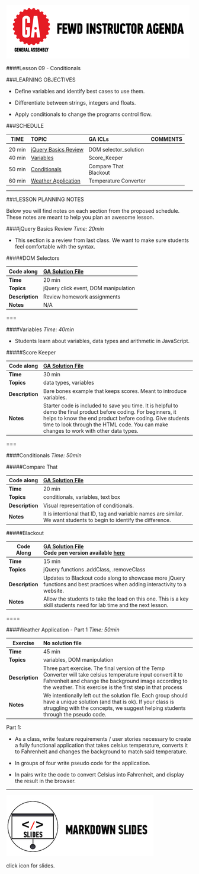 ![GeneralAssemb.ly](../../img/icons/instr_agenda.png)


####Lesson 09 - Conditionals 


###LEARNING OBJECTIVES


*	Define variables and identify best cases to use them.

*	Differentiate between strings, integers and floats.

*	Apply conditionals to change the programs control flow.


###SCHEDULE


| TIME        | TOPIC| GA ICLs| COMMENTS |
| ------------- |:-------------|:-------------------|:----------------|
||
| 20 min | [jQuery Basics Review](#jquery-basics-review) | DOM selector_solution  |  |
| 40 min | [Variables](#variables) | Score_Keeper |  |
| 50 min | [Conditionals](#conditionals) | Compare That <br> Blackout  |  |
| 60 min | [Weather Application](#weather-application---part-1) | Temperature Converter |  |

---

###LESSON PLANNING NOTES

Below you will find notes on each section from the proposed schedule. These notes are  meant to help you plan an awesome lesson.

####jQuery Basics Review
_Time: 20min_

*	This section is a review from last class. We want to make sure students feel comfortable with the syntax.

#####DOM Selectors

| Code along | [GA Solution File](solutions/domSelectors_solution)|
| :------------- |:-------------|
| __Time__ | 20 min| 
| __Topics__ | jQuery click event, DOM manipulation| 
| __Description__| Review homework assignments|   
| __Notes__|  N/A |

===

####Variables
_Time: 40min_

*	Students learn about variables, data types and arithmetic in JavaScript.

#####Score Keeper

|Code along | [GA Solution File](solutions/score_keeper)|
| ------------- |:-------------|
| __Time__ | 30 min| 
| __Topics__ | data types, variables | 
| __Description__| Bare bones example that keeps scores. Meant to introduce variables. |   
| __Notes__| Starter code is included to save you time. It  is helpful to demo the final product before coding. For beginners, it helps to know the end product before coding. Give students time to look through the HTML code. You can make changes to work with other data types.|

===


####Conditionals
_Time: 50min_

#####Compare That

|Code along | [GA Solution File](solutions/compare_that)|
| ------------- |:-------------|
| __Time__ | 20 min | 
| __Topics__ | conditionals, variables, text box | 
| __Description__| Visual representation of conditionals. |    
| __Notes__| It is intentional that ID, tag and variable names are similar. We want students to begin to identify the difference. | 


#####Blackout

| Code Along | [GA Solution File](solutions/blackout) <br> Code pen version available [here](http://codepen.io/nevan/pen/ywqEC)|
| ------------- |:-------------|
| __Time__ | 15 min | 
| __Topics__ | jQuery functions .addClass, .removeClass  | 
| __Description__| Updates to Blackout code along to showcase more jQuery functions and best practices when adding interactivity to a website.|   
| __Notes__| Allow the students to take the lead on this one. This is a key skill students need for lab time and the next lesson. | 
 
====


####Weather Application - Part 1
_Time: 50min_


| Exercise | No solution file|
| ------------- |:-------------|
| __Time__ | 45 min | 
| __Topics__ | variables, DOM manipulation | 
| __Description__| Three part exercise. The final version of the Temp Converter will take celsius temperature input convert it to  Fahrenheit and change the background image according to the weather. This exercise is the first step in that process|    
| __Notes__| We intentionally left out the solution file. Each group should have a unique solution (and that  is ok). If your class is  struggling with the concepts, we suggest helping students through the pseudo code. | 

Part 1: 

*	As a class, write feature requirements / user stories necessary to create a fully functional application that takes celsius temperature, converts it to Fahrenheit and changes the background to match said temperature. 

*	In groups of four write pseudo code for the application. 

*	In pairs write the code to convert Celsius into Fahrenheit, and display the result in the browser.


----

[![slides](../../img/icons/slides.png)](slides.md)

click icon for slides.
